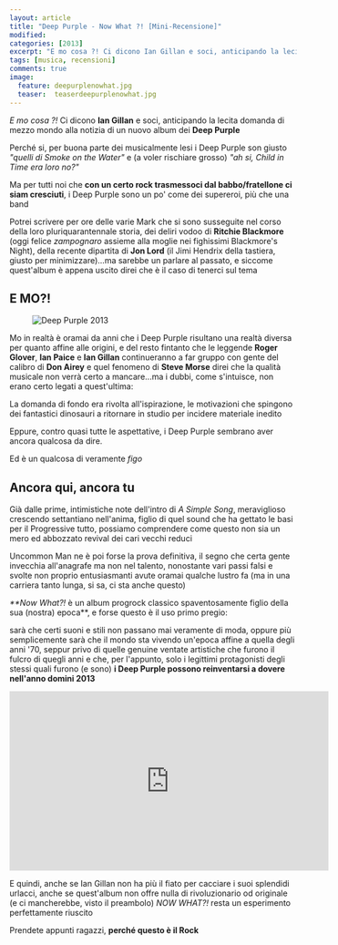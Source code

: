 ```yaml
---
layout: article
title: "Deep Purple - Now What ?! [Mini-Recensione]"
modified:
categories: [2013]
excerpt: "E mo cosa ?! Ci dicono Ian Gillan e soci, anticipando la lecita domanda di mezzo mondo alla notizia di un nuovo album dei Deep Purple..."
tags: [musica, recensioni]
comments: true
image: 
  feature: deepurplenowhat.jpg
  teaser:  teaserdeepurplenowhat.jpg
---
```


_E mo cosa ?!_ Ci dicono **Ian Gillan** e soci, anticipando la lecita domanda di mezzo mondo alla notizia di un nuovo album dei **Deep Purple**

Perché si, per buona parte dei musicalmente lesi i Deep Purple son giusto _"quelli di Smoke on the Water"_ e (a voler rischiare grosso) _"ah si, Child in Time era loro no?"_


Ma per tutti noi che **con un certo rock trasmessoci dal babbo/fratellone ci siam cresciuti**, i Deep Purple sono un po' come dei supereroi, più che una band

Potrei scrivere per ore delle varie Mark che si sono susseguite nel corso della loro pluriquarantennale storia, dei deliri vodoo di **Ritchie Blackmore** (oggi felice _zampognaro_ assieme alla moglie nei fighissimi Blackmore's Night), della recente dipartita di **Jon Lord** (il Jimi Hendrix della tastiera, giusto per minimizzare)...ma sarebbe un parlare al passato, e siccome quest'album è appena uscito direi che è il caso di tenerci sul tema

## E MO?! 
<figure>
	<img src="http://www.robadarocker.com/uploads/8/7/6/5/8765586/1919314_orig.jpg" alt="Deep Purple 2013">
</figure>

Mo in realtà è oramai da anni che i Deep Purple risultano una realtà diversa per quanto affine alle origini, e del resto fintanto che le leggende **Roger Glover**, **Ian Paice** e **Ian Gillan** continueranno a far gruppo con gente del calibro di **Don Airey** e quel fenomeno di **Steve Morse** direi che la qualità musicale non verrà certo a mancare...ma i dubbi, come s'intuisce, non erano certo legati a quest'ultima: 

La domanda di fondo era rivolta all'ispirazione, le motivazioni che spingono dei fantastici dinosauri a ritornare in studio per incidere materiale inedito

Eppure, contro quasi tutte le aspettative, i Deep Purple sembrano aver ancora qualcosa da dire. 

Ed è un qualcosa di veramente *figo*

## Ancora qui, ancora tu

Già dalle prime, intimistiche note dell'intro di _A Simple Song_, meraviglioso crescendo settantiano nell'anima, figlio di quel sound che ha gettato le basi per il Progressive tutto, possiamo comprendere come questo non sia un mero ed abbozzato revival dei cari vecchi reduci

Uncommon Man ne è poi forse la prova definitiva, il segno che certa gente invecchia all'anagrafe ma non nel talento, nonostante vari passi falsi e svolte non proprio entusiasmanti avute oramai qualche lustro fa (ma in una carriera tanto lunga, si sa, ci sta anche questo)

_**Now What?!_ è un album progrock classico spaventosamente figlio della sua (nostra) epoca**, e forse questo è il uso primo pregio: 

sarà che certi suoni e stili non passano mai veramente di moda, oppure più semplicemente sarà che il mondo sta vivendo un'epoca affine a quella degli anni '70, seppur privo di quelle genuine ventate artistiche che furono il fulcro di quegli anni e che, per l'appunto, solo i legittimi protagonisti degli stessi quali furono (e sono) **i Deep Purple possono reinventarsi a dovere nell'anno domini 2013**

<iframe width="560" height="315" src="https://www.youtube.com/embed/VxPhHRDJ4TM" frameborder="0" allowfullscreen></iframe>

E quindi, anche se Ian Gillan non ha più il fiato per cacciare i suoi splendidi urlacci, anche se quest'album non offre nulla di rivoluzionario od originale (e ci mancherebbe, visto il preambolo) _NOW WHAT?!_ resta un esperimento perfettamente riuscito

Prendete appunti ragazzi, **perché questo è il Rock**